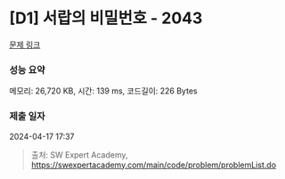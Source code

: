 # [D1] 서랍의 비밀번호 - 2043 

[문제 링크](https://swexpertacademy.com/main/code/problem/problemDetail.do?contestProbId=AV5QJ_8KAx8DFAUq) 

### 성능 요약

메모리: 26,720 KB, 시간: 139 ms, 코드길이: 226 Bytes

### 제출 일자

2024-04-17 17:37



> 출처: SW Expert Academy, https://swexpertacademy.com/main/code/problem/problemList.do